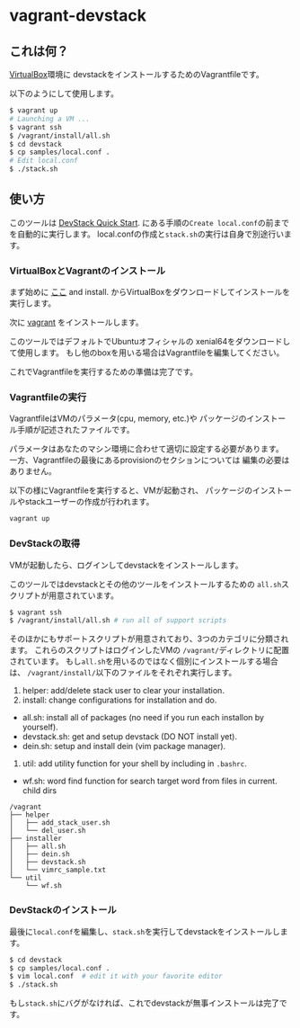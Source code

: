 # vagrant-devstack

## これは何？

[VirtualBox](https://www.virtualbox.org/)環境に
devstackをインストールするためのVagrantfileです。

以下のようにして使用します。

```sh
$ vagrant up
# Launching a VM ...
$ vagrant ssh
$ /vagrant/install/all.sh
$ cd devstack
$ cp samples/local.conf .
# Edit local.conf
$ ./stack.sh
```


## 使い方

このツールは
[DevStack Quick Start](https://docs.openstack.org/devstack/latest/).
にある手順の`Create local.conf`の前までを自動的に実行します。
local.confの作成と`stack.sh`の実行は自身で別途行います。

### VirtualBoxとVagrantのインストール

まず始めに
[ここ](https://www.virtualbox.org/) and install.
からVirtualBoxをダウンロードしてインストールを実行します。

次に
[vagrant](https://www.vagrantup.com/)
をインストールします。

このツールではデフォルトでUbuntuオフィシャルの
xenial64をダウンロードして使用します。
もし他のboxを用いる場合はVagrantfileを編集してください。

これでVagrantfileを実行するための準備は完了です。

### Vagrantfileの実行

VagrantfileはVMのパラメータ(cpu, memory, etc.)や
パッケージのインストール手順が記述されたファイルです。

パラメータはあなたのマシン環境に合わせて適切に設定する必要があります。
一方、Vagrantfileの最後にあるprovisionのセクションについては
編集の必要はありません。

以下の様にVagrantfileを実行すると、VMが起動され、
パッケージのインストールやstackユーザーの作成が行われます。

```sh
vagrant up
```

### DevStackの取得

VMが起動したら、ログインしてdevstackをインストールします。

このツールではdevstackとその他のツールをインストールするための
`all.sh`スクリプトが用意されています。

```sh
$ vagrant ssh
$ /vagrant/install/all.sh # run all of support scripts
```

そのほかにもサポートスクリプトが用意されており、3つのカテゴリに分類されます。
これらのスクリプトはログインしたVMの
`/vagrant/`ディレクトリに配置されています。
もし`all.sh`を用いるのではなく個別にインストールする場合は、
`/vagrant/install/`以下のファイルをそれぞれ実行します。

1. helper: add/delete stack user to clear your installation.
1. install: change configurations for installation and do.
  * all.sh: install all of packages (no need if you run each installon
    by yourself).
  * devstack.sh: get and setup devstack (DO NOT install yet).
  * dein.sh: setup and install dein (vim package manager).
1. util: add utility function for your shell by including in `.bashrc`.
  * wf.sh: word find function for search target word from files in current.
    child dirs 

```
/vagrant
├── helper
│   ├── add_stack_user.sh
│   └── del_user.sh
├── installer
│   ├── all.sh
│   ├── dein.sh
│   ├── devstack.sh
│   └── vimrc_sample.txt
└── util
    └── wf.sh
```

### DevStackのインストール

最後に`local.conf`を編集し、`stack.sh`を実行してdevstackをインストールします。

```sh
$ cd devstack
$ cp samples/local.conf .
$ vim local.conf  # edit it with your favorite editor
$ ./stack.sh
```

もし`stack.sh`にバグがなければ、これでdevstackが無事インストールは完了です。
